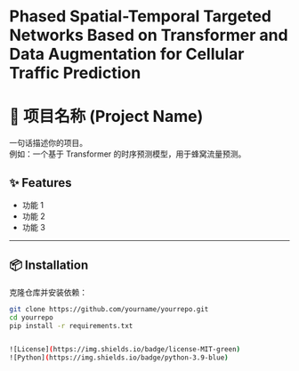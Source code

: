 # Phased Spatial-Temporal Targeted Networks Based on Transformer and Data Augmentation for Cellular Traffic Prediction

# 📌 项目名称 (Project Name)

一句话描述你的项目。  
例如：一个基于 Transformer 的时序预测模型，用于蜂窝流量预测。


## ✨ Features
- 功能 1
- 功能 2
- 功能 3

---

## 📦 Installation
克隆仓库并安装依赖：
```bash
git clone https://github.com/yourname/yourrepo.git
cd yourrepo
pip install -r requirements.txt


![License](https://img.shields.io/badge/license-MIT-green)
![Python](https://img.shields.io/badge/python-3.9-blue)
